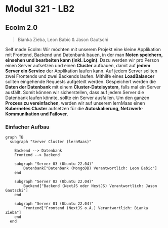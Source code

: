 # Modul 321 - LB2

## Ecolm 2.0

> Bianka Zieba, Leon Babic & Jason Gautschi

Self made Ecolm: Wir möchten mit unserem Projekt eine kleine Applikation mit Frontend, Backend und Datenbank bauen, in der man **Noten speichern, einsehen und bearbeiten kann (inkl. Login)**. Dazu werden wir pro Person einen Server aufsetzen und einen **Cluster** aufbauen, damit auf **jedem Server ein Service** der Applikation laufen kann. Auf jedem Server sollten zwei Frontends und zwei Backends laufen. Mithilfe eines **LoadBalancer** sollten eingehende Requests aufgeteilt werden. Gespeichert werden die **Daten der Datenbank** mit einem **Cluster-Dateisystem**, falls mal ein Server ausfällt. Somit können wir sicherstellen, dass auf jedem Server die Datenbank laufen könnte, sollte ein Server ausfallen. Um den ganzen **Prozess zu vereinfachen**, werden wir auf unserem lernMaas einen **Kubernetes Cluster** aufsetzen für die **Autoskalierung, Netzwerk-Kommunikation und Failover**.

### Einfacher Aufbau

```mermaid
graph TB
  subgraph "Server Cluster (lernMaas)"

    Backend --> Datenbank
    Frontend --> Backend

    subgraph "Server 03 (Ubuntu 22.04)"
        Datenbank["Datenbank (MongoDB) Verantwortlich: Leon Babic"]
    end

    subgraph "Server 02 (Ubuntu 22.04)"
        Backend["Backend (NextJS oder NestJS) Verantwortlich: Jason Gautschi"]
    end

    subgraph "Server 01 (Ubuntu 22.04)"
        Frontend["Frontend (NextJS o.Ä.) Verantwortlich: Bianka Zieba"]
    end
  end

```
